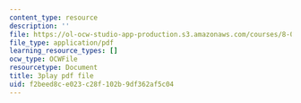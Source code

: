 ```yaml
---
content_type: resource
description: ''
file: https://ol-ocw-studio-app-production.s3.amazonaws.com/courses/8-01sc-classical-mechanics-fall-2016/f2beed8ce023c28f102b9df362af5c04_ThP6wQkf5ec.pdf
file_type: application/pdf
learning_resource_types: []
ocw_type: OCWFile
resourcetype: Document
title: 3play pdf file
uid: f2beed8c-e023-c28f-102b-9df362af5c04
---
```


